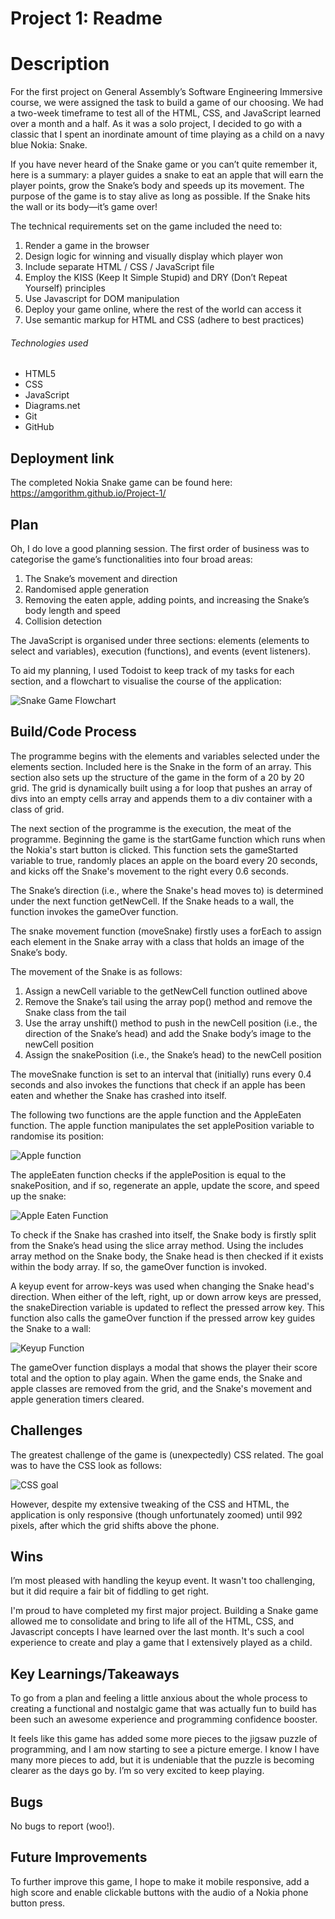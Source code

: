 # Project 1: Readme

# Description

For the first project on General Assembly’s Software Engineering Immersive course, we were assigned the task to build a game of our choosing. We had a two-week timeframe to test all of the HTML, CSS, and JavaScript learned over a month and a half. As it was a solo project, I decided to go with a classic that I spent an inordinate amount of time playing as a child on a navy blue Nokia: Snake.

If you have never heard of the Snake game or you can’t quite remember it, here is a summary: a player guides a snake to eat an apple that will earn the player points, grow the Snake’s body and speeds up its movement. The purpose of the game is to stay alive as long as possible. If the Snake hits the wall or its body—it’s game over!

The technical requirements set on the game included the need to:

1. Render a game in the browser
2. Design logic for winning and visually display which player won
3. Include separate HTML / CSS / JavaScript file
4. Employ the KISS (Keep It Simple Stupid) and DRY (Don’t Repeat Yourself) principles
5. Use Javascript for DOM manipulation
6. Deploy your game online, where the rest of the world can access it
7. Use semantic markup for HTML and CSS (adhere to best practices)

###### Technologies used

- HTML5
- CSS
- JavaScript
- Diagrams.net
- Git
- GitHub

## Deployment link

The completed Nokia Snake game can be found here: https://amgorithm.github.io/Project-1/

## Plan

Oh, I do love a good planning session. The first order of business was to categorise the game’s functionalities into four broad areas:

1. The Snake’s movement and direction
2. Randomised apple generation
3. Removing the eaten apple, adding points, and increasing the Snake’s body length and speed
4. Collision detection

The JavaScript is organised under three sections: elements (elements to select and variables), execution (functions), and events (event listeners).

To aid my planning, I used Todoist to keep track of my tasks for each section, and a flowchart to visualise the course of the application:

![Snake Game Flowchart](./images/snake-game-flowchart.png)

## Build/Code Process

The programme begins with the elements and variables selected under the elements section. Included here is the Snake in the form of an array. This section also sets up the structure of the game in the form of a 20 by 20 grid. The grid is dynamically built using a for loop that pushes an array of divs into an empty cells array and appends them to a div container with a class of grid.

The next section of the programme is the execution, the meat of the programme. Beginning the game is the startGame function which runs when the Nokia's start button is clicked. This function sets the gameStarted variable to true, randomly places an apple on the board every 20 seconds, and kicks off the Snake's movement to the right every 0.6 seconds.

The Snake’s direction (i.e., where the Snake's head moves to) is determined under the next function getNewCell. If the Snake heads to a wall, the function invokes the gameOver function.

The snake movement function (moveSnake) firstly uses a forEach to assign each element in the Snake array with a class that holds an image of the Snake’s body.

The movement of the Snake is as follows:

1. Assign a newCell variable to the getNewCell function outlined above
2. Remove the Snake’s tail using the array pop() method and remove the Snake class from the tail
3. Use the array unshift() method to push in the newCell position (i.e., the direction of the Snake’s head) and add the Snake body’s image to the newCell position
4. Assign the snakePosition (i.e., the Snake’s head) to the newCell position

The moveSnake function is set to an interval that (initially) runs every 0.4 seconds and also invokes the functions that check if an apple has been eaten and whether the Snake has crashed into itself.

The following two functions are the apple function and the AppleEaten function. The apple function manipulates the set applePosition variable to randomise its position:

![Apple function](./images/apple-function.png)

The appleEaten function checks if the applePosition is equal to the snakePosition, and if so, regenerate an apple, update the score, and speed up the snake:

![Apple Eaten Function](./images/apple-eaten-function.png)

To check if the Snake has crashed into itself, the Snake body is firstly split from the Snake’s head using the slice array method. Using the includes array method on the Snake body, the Snake head is then checked if it exists within the body array. If so, the gameOver function is invoked.

A keyup event for arrow-keys was used when changing the Snake head's direction. When either of the left, right, up or down arrow keys are pressed, the snakeDirection variable is updated to reflect the pressed arrow key. This function also calls the gameOver function if the pressed arrow key guides the Snake to a wall:

![Keyup Function](./images/keyup-function.png)

The gameOver function displays a modal that shows the player their score total and the option to play again. When the game ends, the Snake and apple classes are removed from the grid, and the Snake's movement and apple generation timers cleared.

## Challenges

The greatest challenge of the game is (unexpectedly) CSS related. The goal was to have the CSS look as follows:

![CSS goal](./images/css-goal.png)

However, despite my extensive tweaking of the CSS and HTML, the application is only responsive (though unfortunately zoomed) until 992 pixels, after which the grid shifts above the phone.

## Wins

I’m most pleased with handling the keyup event. It wasn't too challenging, but it did require a fair bit of fiddling to get right.

I'm proud to have completed my first major project. Building a Snake game allowed me to consolidate and bring to life all of the HTML, CSS, and Javascript concepts I have learned over the last month. It's such a cool experience to create and play a game that I extensively played as a child.

## Key Learnings/Takeaways

To go from a plan and feeling a little anxious about the whole process to creating a functional and nostalgic game that was actually fun to build has been such an awesome experience and programming confidence booster.

It feels like this game has added some more pieces to the jigsaw puzzle of programming, and I am now starting to see a picture emerge. I know I have many more pieces to add, but it is undeniable that the puzzle is becoming clearer as the days go by. I’m so very excited to keep playing.

## Bugs

No bugs to report (woo!).

## Future Improvements

To further improve this game, I hope to make it mobile responsive, add a high score and enable clickable buttons with the audio of a Nokia phone button press.

